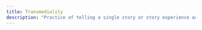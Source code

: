 ```yaml
---
title: Transmediality
description: "Practice of telling a single story or story experience across multiple platforms and formats, utilizing the material affordances of each medium to enrich the narrative"
---
```

